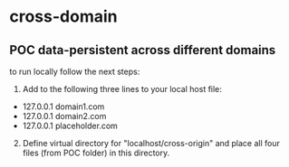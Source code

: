 cross-domain
============

POC data-persistent across different domains
----------------------------------------------

to run locally follow the next steps:

1. Add to the following three lines to your local host file: 
  + 127.0.0.1 domain1.com
  + 127.0.0.1 domain2.com
  + 127.0.0.1 placeholder.com
2. Define virtual directory for "localhost/cross-origin" and place all four files (from POC folder) in this directory.
